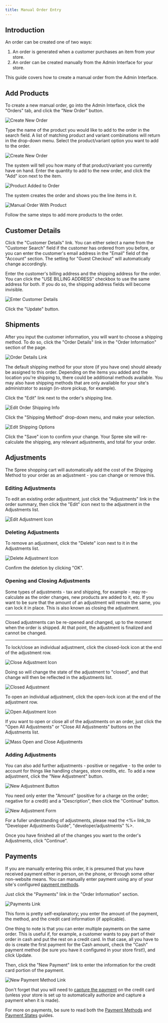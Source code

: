```yaml
---
title: Manual Order Entry
---
```


## Introduction

An order can be created one of two ways:

1. An order is generated when a customer purchases an item from your store.
2. An order can be created manually from the Admin Interface for your store.

This guide covers how to create a manual order from the Admin Interface.

## Add Products

To create a new manual order, go into the Admin Interface, click the "Orders" tab, and click the "New Order" button.

![Create New Order](/images/user/orders/create_new_order.jpg)

Type the name of the product you would like to add to the order in the search field. A list of matching product and variant combinations will return in the drop-down menu. Select the product/variant option you want to add to the order.

![Create New Order](/images/user/orders/order_product_search.jpg)

The system will tell you how many of that product/variant you currently have on hand. Enter the quantity to add to the new order, and click the "Add" icon next to the item.

![Product Added to Order](/images/user/orders/order_product_added.jpg)

The system creates the order and shows you the line items in it.

![Manual Order With Product](/images/user/orders/manual_order_with_product.jpg)

Follow the same steps to add more products to the order.

## Customer Details

Click the "Customer Details" link. You can either select a name from the "Customer Search" field if the customer has ordered from you before, or you can enter the customer's email address in the "Email" field of the "Account" section. The setting for "Guest Checkout" will automatically change accordingly.

Enter the customer's billing address and the shipping address for the order. You can click the "USE BILLING ADDRESS" checkbox to use the same address for both. If you do so, the shipping address fields will become invisible.

![Enter Customer Details](/images/user/orders/order_customer_details.jpg)

Click the "Update" button.

## Shipments

After you input the customer information, you will want to choose a shipping method. To do so, click the "Order Details" link in the "Order Information" section of the page.

![Order Details Link](/images/user/orders/order_details_link.jpg)

The default shipping method for your store (if you have one) should already be assigned to this order. Depending on the items you added and the location you're shipping to, there could be additional methods available. You may also have shipping methods that are only available for your site's administrator to assign (in-store pickup, for example).

Click the "Edit" link next to the order's shipping line.

![Edit Order Shipping Info](/images/user/orders/edit_shipping_on_order_link.jpg)

Click the "Shipping Method" drop-down menu, and make your selection.

![Edit Shipping Options](/images/user/orders/edit_shipping_options.jpg)

Click the "Save" icon to confirm your change. Your Spree site will re-calculate the shipping, any relevant adjustments, and total for your order.

## Adjustments

The Spree shopping cart will automatically add the cost of the Shipping Method to your order as an adjustment - you can change or remove this.

### Editing Adjustments

To edit an existing order adjustment, just click the "Adjustments" link in the order summary, then click the "Edit" icon next to the adjustment in the Adjustments list.

![Edit Adjustment Icon](/images/user/orders/edit_adjustment_icon.jpg)

### Deleting Adjustments

To remove an adjustment, click the "Delete" icon next to it in the Adjustments list.

![Delete Adjustment Icon](/images/user/orders/delete_adjustment_icon.jpg)

Confirm the deletion by clicking "OK".

### Opening and Closing Adjustments

Some types of adjustments - tax and shipping, for example - may re-calculate as the order changes, new products are added to it, etc. If you want to be sure that the amount of an adjustment will remain the same, you can lock it in place. This is also known as closing the adjustment.

***
Closed adjustments can be re-opened and changed, up to the moment when the order is shipped. At that point, the adjustment is finalized and cannot be changed.
***

To lock/close an individual adjustment, click the closed-lock icon at the end of the adjustment row.

![Close Adjustment Icon](/images/user/orders/close_adjustment_icon.jpg)

Doing so will change the state of the adjustment to "closed", and that change will then be reflected in the adjustments list.

![Closed Adjustment](/images/user/orders/closed_adjustment.jpg)

To open an individual adjustment, click the open-lock icon at the end of the adjustment row.

![Open Adjustment Icon](/images/user/orders/open_adjustment_icon.jpg)

If you want to open or close all of the adjustments on an order, just click the "Open All Adjustments" or "Close All Adjustments" buttons on the Adjustments list.

![Mass Open and Close Adjustments](/images/user/orders/mass_open_close_adjustments.jpg)

### Adding Adjustments

You can also add further adjustments - positive or negative - to the order to account for things like handling charges, store credits, etc. To add a new adjustment, click the "New Adjustment" button.

![New Adjustment Button](/images/user/orders/new_adjustment_button.jpg)

You need only enter the "Amount" (positive for a charge on the order; negative for a credit) and a "Description", then click the "Continue" button.

![New Adjustment Form](/images/user/orders/new_adjustment_form.jpg)

For a fuller understanding of adjustments, please read the <%= link_to "Developer Adjustments Guide", "developer/adjustments" %>.

Once you have finished all of the changes you want to the order's Adjustments, click "Continue".

## Payments

If you are manually entering this order, it is presumed that you have received payment either in person, on the phone, or through some other non-website means. You can manually enter payment using any of your site's configured [payment methods](payment_methods).

Just click the "Payments" link in the "Order Information" section.

![Payments Link](/images/user/orders/payments_link.jpg)

This form is pretty self-explanatory; you enter the amount of the payment, the method, and the credit card information (if applicable).

One thing to note is that you can enter multiple payments on the same order. This is useful if, for example, a customer wants to pay part of their order in cash and put the rest on a credit card. In that case, all you have to do is create the first payment for the Cash amount, check the "Cash" payment method (be sure you have it configured in your store first!), and click Update.

Then, click the "New Payment" link to enter the information for the credit card portion of the payment.

![New Payment Method Link](/images/user/orders/new_payment_method_link.jpg)

Don't forget that you will need to [capture the payment](payment_states#authorize-vs-capture) on the credit card (unless your store is set up to automatically authorize and capture a payment when it is made).

For more on payments, be sure to read both the [Payment Methods](payment_methods) and [Payment States](payment_states) guides.